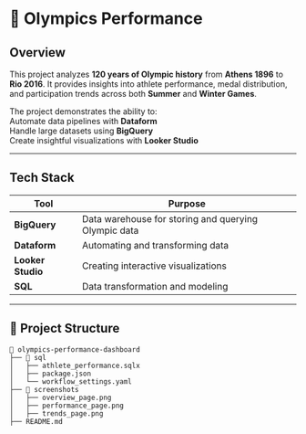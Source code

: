 # 🏅 Olympics Performance 

##  Overview
This project analyzes **120 years of Olympic history** from **Athens 1896** to **Rio 2016**. It provides insights into athlete performance, medal distribution, and participation trends across both **Summer** and **Winter Games**. 

The project demonstrates the ability to:  
Automate data pipelines with **Dataform**  
Handle large datasets using **BigQuery**  
Create insightful visualizations with **Looker Studio**  

---

##  Tech Stack
| Tool | Purpose |
|-------|---------|
| **BigQuery** | Data warehouse for storing and querying Olympic data |
| **Dataform** | Automating and transforming data |
| **Looker Studio** | Creating interactive visualizations |
| **SQL** | Data transformation and modeling |

---

## 📂 Project Structure
```plaintext
📂 olympics-performance-dashboard
├── 📂 sql
│   ├── athlete_performance.sqlx
│   ├── package.json
│   └── workflow_settings.yaml
├── 📂 screenshots
│   ├── overview_page.png
│   ├── performance_page.png
│   ├── trends_page.png
├── README.md
